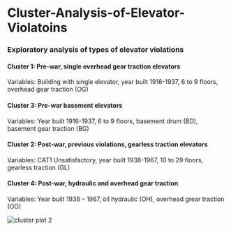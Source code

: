 # Cluster-Analysis-of-Elevator-Violatoins

### Exploratory analysis of types of elevator violations

#### Cluster 1: Pre-war, single overhead gear traction elevators

Variables: Building with single elevator, year built 1916-1937, 6 to 9 floors, overhead gear traction (OG) 

#### Cluster 3: Pre-war basement elevators

Variables: Year built 1916-1937, 6 to 9 floors, basement drum (BD), basement gear traction (BG)

#### Cluster 2: Post-war, previous violations, gearless traction elevators

Variables: CAT1 Unsatisfactory, year built 1938-1967, 10 to 29 floors, gearless traction (GL)

#### Cluster 4: Post-war, hydraulic and overhead gear traction

Variables: Year built 1938 – 1967, oil hydraulic (OH), overhead grear traction (OG) 


![cluster plot 2](https://user-images.githubusercontent.com/11237613/40857907-99fba8f4-65aa-11e8-80ce-8e0f1fba7f06.png)

